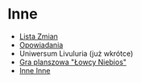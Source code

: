# Inne

<div class="text-2xl">

- [Lista Zmian](other/changelog)
- [Opowiadania](other/stories)
- Uniwersum Livuluria (już wkrótce)
- [Gra planszowa "Łowcy Niebios"](other/łowcy-niebios)
- [Inne Inne](other/other)

</div>